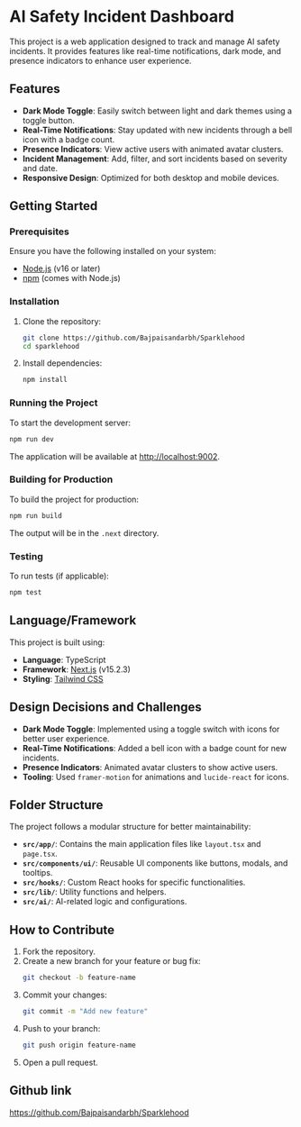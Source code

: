 # AI Safety Incident Dashboard

This project is a web application designed to track and manage AI safety incidents. It provides features like real-time notifications, dark mode, and presence indicators to enhance user experience.

## Features

- **Dark Mode Toggle**: Easily switch between light and dark themes using a toggle button.
- **Real-Time Notifications**: Stay updated with new incidents through a bell icon with a badge count.
- **Presence Indicators**: View active users with animated avatar clusters.
- **Incident Management**: Add, filter, and sort incidents based on severity and date.
- **Responsive Design**: Optimized for both desktop and mobile devices.

## Getting Started

### Prerequisites

Ensure you have the following installed on your system:

- [Node.js](https://nodejs.org/) (v16 or later)
- [npm](https://www.npmjs.com/) (comes with Node.js)

### Installation

1. Clone the repository:

   ```bash
   git clone https://github.com/Bajpaisandarbh/Sparklehood
   cd sparklehood
   ```

2. Install dependencies:
   ```bash
   npm install
   ```

### Running the Project

To start the development server:

```bash
npm run dev
```

The application will be available at [http://localhost:9002](http://localhost:9002).

### Building for Production

To build the project for production:

```bash
npm run build
```

The output will be in the `.next` directory.

### Testing

To run tests (if applicable):

```bash
npm test
```

## Language/Framework

This project is built using:

- **Language**: TypeScript
- **Framework**: [Next.js](https://nextjs.org/) (v15.2.3)
- **Styling**: [Tailwind CSS](https://tailwindcss.com/)

## Design Decisions and Challenges

- **Dark Mode Toggle**: Implemented using a toggle switch with icons for better user experience.
- **Real-Time Notifications**: Added a bell icon with a badge count for new incidents.
- **Presence Indicators**: Animated avatar clusters to show active users.
- **Tooling**: Used `framer-motion` for animations and `lucide-react` for icons.

## Folder Structure

The project follows a modular structure for better maintainability:

- **`src/app/`**: Contains the main application files like `layout.tsx` and `page.tsx`.
- **`src/components/ui/`**: Reusable UI components like buttons, modals, and tooltips.
- **`src/hooks/`**: Custom React hooks for specific functionalities.
- **`src/lib/`**: Utility functions and helpers.
- **`src/ai/`**: AI-related logic and configurations.

## How to Contribute

1. Fork the repository.
2. Create a new branch for your feature or bug fix:
   ```bash
   git checkout -b feature-name
   ```
3. Commit your changes:
   ```bash
   git commit -m "Add new feature"
   ```
4. Push to your branch:
   ```bash
   git push origin feature-name
   ```
5. Open a pull request.

## Github link

https://github.com/Bajpaisandarbh/Sparklehood

